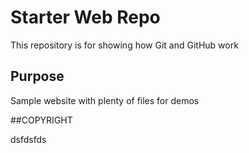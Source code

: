 # Starter Web Repo

This repository is for showing how Git and GitHub work

## Purpose

Sample website with plenty of files for demos

##COPYRIGHT

dsfdsfds